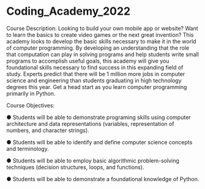 # Coding_Academy_2022


Course Description: 
Looking to build your own mobile app or website? Want to learn the basics to create video games or the next great invention?
This academy looks to develop the basic skills necessary to make it in the world of computer
programming. By developing an understanding that the role that computation can play in
solving programs and help students write small programs to accomplish useful goals, this
academy will give you foundational skills necessary to find success in this expanding field of
study. Experts predict that there will be 1 million more jobs in computer science and
engineering than students graduating in high technology degrees this year. Get a head start
as you learn computer programming primarily in Python.

Course Objectives:

● Students will be able to demonstrate programing skills using computer architecture and data
representations (variables, representation of numbers, and character strings).

● Students will be able to identify and define computer science concepts and terminology.

● Students will be able to employ basic algorithmic problem-solving techniques (decision structures, loops, and functions).

● Students will be able to demonstrate a foundational knowledge of Python.
